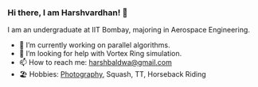 ### Hi there, I am Harshvardhan! 👋

<!--
**harshbaldwa/harshbaldwa** is a ✨ _special_ ✨ repository because its `README.md` (this file) appears on your GitHub profile.

Here are some ideas to get you started:

- 🔭 I’m currently working on ...
- 🌱 I’m currently learning ...
- 👯 I’m looking to collaborate on ...
- 🤔 I’m looking for help with ...
- 💬 Ask me about ...
- 📫 How to reach me: ...
- 😄 Pronouns: ...
- ⚡ Fun fact: ...
-->
I am an undergraduate at IIT Bombay, majoring in Aerospace Engineering.
- 🔭 I’m currently working on parallel algorithms.
- 🤔 I’m looking for help with Vortex Ring simulation.
- 📫 How to reach me: harshbaldwa@gmail.com
- 🏖 Hobbies: [Photography](https://www.instagram.com/vicks._clicks/), Squash, TT, Horseback Riding
